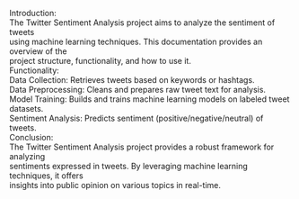 Introduction: </br>
The Twitter Sentiment Analysis project aims to analyze the sentiment of tweets </br>
using machine learning techniques. This documentation provides an overview of the </br> 
project structure, functionality, and how to use it. </br>
Functionality: </br>
Data Collection: Retrieves tweets based on keywords or hashtags. </br>
Data Preprocessing: Cleans and prepares raw tweet text for analysis. </br>
Model Training: Builds and trains machine learning models on labeled tweet datasets. </br>
Sentiment Analysis: Predicts sentiment (positive/negative/neutral) of tweets. </br>
Conclusion: </br>
The Twitter Sentiment Analysis project provides a robust framework for analyzing </br>
sentiments expressed in tweets. By leveraging machine learning techniques, it offers </br>
insights into public opinion on various topics in real-time.
